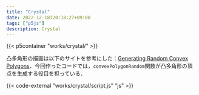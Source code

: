 ```yaml
---
title: "Crystal"
date: 2022-12-18T20:18:27+09:00
tags: ["p5js"]
description: Crystal
---
```


{{< p5container "works/crystal/" >}}

凸多角形の描画は以下のサイトを参考にした：[Generating Random Convex Polygons](https://cglab.ca/~sander/misc/ConvexGeneration/convex.html)．今回作ったコードでは，`convexPolygonRandom`関数が凸多角形の頂点を生成する役目を担っている．

{{< code-external "works/crystal/script.js" "js" >}}
